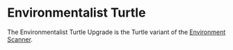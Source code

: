 # Environmentalist Turtle

The Environmentalist Turtle Upgrade is the Turtle variant of the
 [Environment Scanner](/peripherals/environment_scanner/).